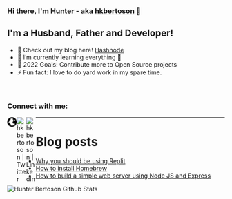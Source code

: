 ### Hi there, I'm Hunter - aka [hkbertoson][website] 👋
## I'm a Husband, Father and Developer!
- 🔭 Check out my blog here! [Hashnode](https://hkbertoson.hashnode.dev/)
- 🌱 I’m currently learning everything 🤣
- 🥅 2022 Goals: Contribute more to Open Source projects
- ⚡ Fun fact: I love to do yard work in my spare time. 
<br>

### Connect with me:
[<img align="left" alt="hunterbertoson.tech" width="22px" src="https://raw.githubusercontent.com/iconic/open-iconic/master/svg/globe.svg" />][website]
[<img align="left" alt="hkbertoson | Twitter" width="22px" src="https://cdn.jsdelivr.net/npm/simple-icons@v3/icons/twitter.svg" />][twitter]
[<img align="left" alt="hkbertoson | LinkedIn" width="22px" src="https://cdn.jsdelivr.net/npm/simple-icons@v3/icons/linkedin.svg" />][linkedin]

---


# Blog posts
<!-- BLOG-POST-LIST:START -->
- [Why you should be using Replit](https://hkbertoson.hashnode.dev/why-you-should-be-using-replit)
- [How to install Homebrew](https://hkbertoson.hashnode.dev/how-to-install-homebrew)
- [How to build a simple web server using Node JS and Express](https://hkbertoson.hashnode.dev/how-to-build-a-simple-web-server-using-node-js-and-express)
<!-- BLOG-POST-LIST:END -->

<img align = "left" alt = "Hunter Bertoson Github Stats" src = "https://github-readme-stats.vercel.app/api?username=hkbertoson&show_icons=true&hide_border=true&count_private=true" />


[website]: https://hunterbertoson.tech
[twitter]: https://twitter.com/hkbertoson
[linkedin]: https://www.linkedin.com/in/hunter-bertoson-077688110/
